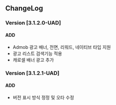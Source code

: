 ## ChangeLog

### Version [3.1.2.0-UAD]
#### ADD
- Admob 광고 배너, 전면, 리워드, 네이티브 타입 지원
- 광고 리스트 검색기능 적용
- 캐로셀 배너 광고 추가

### Version [3.1.2.1-UAD]
#### ADD
- 버전 표시 방식 정정 및 오타 수정  